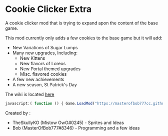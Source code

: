 # Cookie Clicker Extra
A cookie clicker mod that is trying to expand apon the content of the base game. 

This mod currently only adds a few cookies to the base game but it will add: <br>
- New Variations of Sugar Lumps
- Many new upgrades, Including:
  - New Kittens
  - New flavors of Loreos
  - New Portal themed upgrades
  - Misc. flavored cookies
- A few new achievements 
- A new season, St Patrick's Day 

The wiki is located <a href="https://masterofbob777cc.github.io/CookieClickerExtra/">here</a>
```javascript
javascript:( function () { Game.LoadMod("https://masterofbob777cc.github.io/CookieClickerExtra/mod/MainMod.js"); }(); );
```

Created by :
- TheSkullyKO (Mistow OwO#0245) - Sprites and Ideas 
- Bob (MasterOfBob777#8346) - Programming and a few ideas
